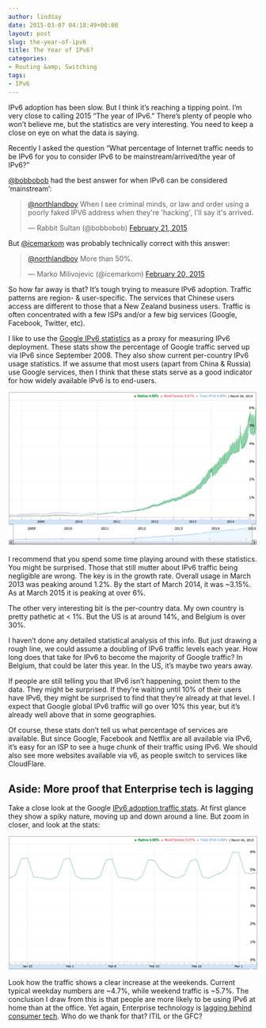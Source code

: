 ```yaml
---
author: lindsay
date: 2015-03-07 04:18:49+00:00
layout: post
slug: the-year-of-ipv6
title: The Year of IPv6?
categories:
- Routing &amp; Switching
tags:
- IPv6
---
```


IPv6 adoption has been slow. But I think it’s reaching a tipping point. I’m very close to calling 2015 “The year of IPv6.” There’s plenty of people who won’t believe me, but the statistics are very interesting. You need to keep a close on eye on what the data is saying.

Recently I asked the question “What percentage of Internet traffic needs to be IPv6 for you to consider IPv6 to be mainstream/arrived/the year of IPv6?”

[@bobbobob](https://twitter.com/bobbobob) had the best answer for when IPv6 can be considered ‘mainstream’:

<blockquote class="twitter-tweet" data-lang="en"><p lang="en" dir="ltr"><a href="https://twitter.com/northlandboy">@northlandboy</a> When I see criminal minds, or law and order using a poorly faked IPV6 address when they&#39;re &#39;hacking&#39;, I&#39;ll say it&#39;s arrived.</p>&mdash; Rabbit Sultan (@bobbobob) <a href="https://twitter.com/bobbobob/status/569076703840083968">February 21, 2015</a></blockquote> <script async src="//platform.twitter.com/widgets.js" charset="utf-8"></script>

But [@icemarkom](https://twitter.com/icemarkom) was probably technically correct with this answer:

<blockquote class="twitter-tweet" data-lang="en"><p lang="en" dir="ltr"><a href="https://twitter.com/northlandboy">@northlandboy</a> More than 50%.</p>&mdash; Marko Milivojevic (@icemarkom) <a href="https://twitter.com/icemarkom/status/568895795950268417">February 20, 2015</a></blockquote> <script async src="//platform.twitter.com/widgets.js" charset="utf-8"></script>

So how far away is that? It’s tough trying to measure IPv6 adoption. Traffic patterns are region- & user-specific. The services that Chinese users access are different to those that a New Zealand business users. Traffic is often concentrated with a few ISPs and/or a few big services (Google, Facebook, Twitter, etc).

I like to use the [Google IPv6 statistics](http://www.google.com/intl/en/ipv6/statistics.html) as a proxy for measuring IPv6 deployment. These stats show the percentage of Google traffic served up via IPv6 since September 2008. They also show current per-country IPv6 usage statistics. If we assume that most users (apart from China & Russia) use Google services, then I think that these stats serve as a good indicator for how widely available IPv6 is to end-users.

[![Google IPv6 Stats](/assets/2015/03/ipv6_google.png)](/assets/2015/03/ipv6_google.png)

I recommend that you spend some time playing around with these statistics. You might be surprised. Those that still mutter about IPv6 traffic being negligible are wrong. The key is in the growth rate. Overall usage in March 2013 was peaking around 1.2%. By the start of March 2014, it was ~3.15%. As at March 2015 it is peaking at over 6%.

The other very interesting bit is the per-country data. My own country is pretty pathetic at < 1%. But the US is at around 14%, and Belgium is over 30%.

I haven’t done any detailed statistical analysis of this info. But just drawing a rough line, we could assume a doubling of IPv6 traffic levels each year. How long does that take for IPv6 to become the majority of Google traffic? In Belgium, that could be later this year. In the US, it’s maybe two years away.

If people are still telling you that IPv6 isn’t happening, point them to the data. They might be surprised. If they’re waiting until 10% of their users have IPv6, they might be surprised to find that they’re already at that level. I expect that Google global IPv6 traffic will go over 10% this year, but it’s already well above that in some geographies.

Of course, these stats don’t tell us what percentage of services are available. But since Google, Facebook and Netflix are all available via IPv6, it’s easy for an ISP to see a huge chunk of their traffic using IPv6. We should also see more websites available via v6, as people switch to services like CloudFlare.

## Aside: More proof that Enterprise tech is lagging

Take a close look at the Google [IPv6 adoption traffic stats](http://www.google.com/intl/en/ipv6/statistics.html#tab=ipv6-adoption). At first glance they show a spiky nature, moving up and down around a line. But zoom in closer, and look at the stats:

[![IPv6 Weekend Traffic](/assets/2015/03/ipv6_weekends.png)](/assets/2015/03/ipv6_weekends.png)

Look how the traffic shows a clear increase at the weekends. Current typical weekday numbers are ~4.7%, while weekend traffic is ~5.7%. The conclusion I draw from this is that people are more likely to be using IPv6 at home than at the office. Yet again, Enterprise technology is [lagging behind consumer tech](http://etherealmind.com/blessay-enterprise-comes-last-technology-innovation/). Who do we thank for that? ITIL or the GFC?
